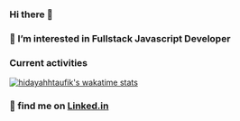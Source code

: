 
### Hi there 👋
### 👀 I’m interested in Fullstack Javascript Developer

### Current activities
[![hidayahhtaufik's wakatime stats](https://github-readme-stats.vercel.app/api/wakatime?username=hidayahhtaufik)](https://wakatime.com/@hidayahhtaufik)




### 📝 find me on [Linked.in](https://www.linkedin.com/in/hidayahhtaufik/)	
<!---	
hidayahhtaufikk/hidayahhtaufikk is a ✨ special ✨ repository because its `README.md` (this file) appears on your GitHub profile.	
You can click the Preview link to take a look at your changes.	
--->
